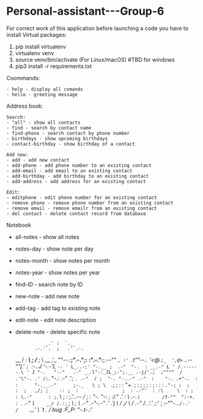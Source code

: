# Personal-assistant---Group-6

For correct work of this application before launching a code you have to install Virtual packages:

1. pip install virtualenv
2. virtualenv venv
3. source venv/bin/activate (For Linux/macOS)
        #TBD for windows
4. pip3 install -r requirements.txt

Coommands:

    - help - display all comands                   
    - hello - greeting message

Address book:

    Search:
    - "all" - show all contacts 
    - find - search by contact name
    - find-phone - search contact by phone number
    - birthdays - show upcoming birthdays
    - contact-birthday - show birthday of a contact

    Add new:
    - add - add new contact
    - add-phone - add phone number to an existing contact
    - add-email - add email to an existing contact
    - add-birthday - add birthday to an existing contact
    - add-address - add address for an existing contact

    Edit:
    - editphone - edit phone number for an existing contact
    - remove phone - remove phone number from an existing contact
    - remove email - remove emailr from an existing contact
    - del contact - delete contact record from database

Notebook

- all-notes - show all notes
- notes-day - show note per day
- notes-month - show notes per month
- notes-year - show notes per year
- find-ID - search note by ID
- new-note - add new note
- add-tag - add tag to existing note
- edit-note - edit note description
- delete-note - delete specific note
    

                 _.' :  `._
             .-.'`.  ;   .'`.-.
    __      / : ___\ ;  /___ ; \      __
  ,'_ ""--.:__;".-.";: :".-.":__;.--"" _`,
  :' `.t""--.. '<@.`;_  ',@>` ..--""j.' `;
       `:-.._J '-.-'L__ `-- ' L_..-;'
         "-.__ ;  .-"  "-.  : __.-"
             L ' /.------.\ ' J
              "-.   "--"   .-"
             __.l"-:_JL_;-";.__
          .-j/'.;  ;""""  / .'\"-.
        .' /:`. "-.:     .-" .';  `.
     .-"  / ;  "-. "-..-" .-"  :    "-.
  .+"-.  : :      "-.__.-"      ;-._   \
  ; \  `.; ;                    : : "+. ;
  :  ;   ; ;                    : ;  : \:
 : `."-; ;  ;                  :  ;   ,/;
  ;    -: ;  :                ;  : .-"'  :
  :\     \  : ;             : \.-"      :
   ;`.    \  ; :            ;.'_..--  / ;
   :  "-.  "-:  ;          :/."      .'  :
     \       .-`.\        /t-""  ":-+.   :
      `.  .-"    `l    __/ /`. :  ; ; \  ;
        \   .-" .-"-.-"  .' .'j \  /   ;/
         \ / .-"   /.     .'.' ;_:'    ;
          :-""-.`./-.'     /    `.___.'
                \ `t  ._  /  bug :F_P:
                 "-.t-._:'

